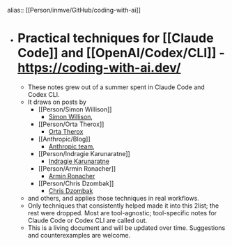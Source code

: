 alias:: [[Person/inmve/GitHub/coding-with-ai]]

- # Practical techniques for [[Claude Code]] and [[OpenAI/Codex/CLI]] - https://coding-with-ai.dev/
	- These notes grew out of a summer spent in Claude Code and Codex CLI.
	- It draws on posts by
		- [[Person/Simon Willison]]
			- [Simon Willison](https://simonwillison.net/2025/Mar/11/using-llms-for-code/),
		- [[Person/Orta Therox]]
			- [Orta Therox](https://blog.puzzmo.com/posts/2025/07/30/six-weeks-of-claude-code/)
		- [[Anthropic/Blog]]
			- [Anthropic team](https://www.anthropic.com/news/how-anthropic-teams-use-claude-code),
		- [[Person/Indragie Karunaratne]]
			- [Indragie Karunaratne](https://www.indragie.com/blog/i-shipped-a-macos-app-built-entirely-by-claude-code)
		- [[Person/Armin Ronacher]]
			- [Armin Ronacher](https://lucumr.pocoo.org/2025/6/12/agentic-coding/)
		- [[Person/Chris Dzombak]]
			- [Chris Dzombak](https://www.dzombak.com/blog/2025/08/getting-good-results-from-claude-code/)
	- and others, and applies those techniques in real workflows.
	- Only techniques that consistently helped made it into this 2list; the rest were dropped. Most are tool-agnostic; tool-specific notes for Claude Code or Codex CLI are called out.
	- This is a living document and will be updated over time. Suggestions and counterexamples are welcome.